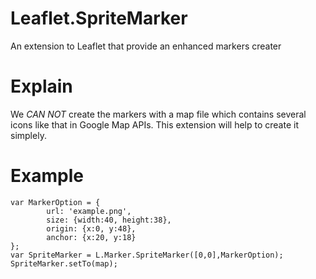 # Leaflet.SpriteMarker		
An extension to Leaflet that provide an enhanced markers creater		
# Explain		
We *CAN NOT* create the markers with a map file which contains several icons like that in Google Map APIs.
This extension will help to create it simplely.
# Example			
```
var MarkerOption = {
		url: 'example.png',
        size: {width:40, height:38},
        origin: {x:0, y:48},
        anchor: {x:20, y:18}
};
var SpriteMarker = L.Marker.SpriteMarker([0,0],MarkerOption);
SpriteMarker.setTo(map);
```

		